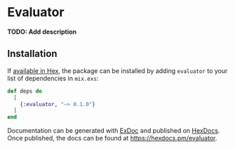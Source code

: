 # Evaluator

**TODO: Add description**

## Installation

If [available in Hex](https://hex.pm/docs/publish), the package can be installed
by adding `evaluator` to your list of dependencies in `mix.exs`:

```elixir
def deps do
  [
    {:evaluator, "~> 0.1.0"}
  ]
end
```

Documentation can be generated with [ExDoc](https://github.com/elixir-lang/ex_doc)
and published on [HexDocs](https://hexdocs.pm). Once published, the docs can
be found at <https://hexdocs.pm/evaluator>.


